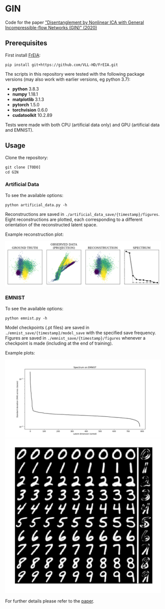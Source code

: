 # GIN
Code for the paper <a href=https://arxiv.org/abs/2001.04872>"Disentanglement by Nonlinear ICA with General Incompressible-flow Networks (GIN)" (2020)</a>

## Prerequisites 
First install <a href=https://github.com/VLL-HD/FrEIA>FrEIA</a>:

```shell
pip install git+https://github.com/VLL-HD/FrEIA.git
```

The scripts in this repository were tested with the following package versions (may also work with earlier versions, eg python 3.7):
- **python** 3.8.3
- **numpy** 1.18.1
- **matplotlib** 3.1.3
- **pytorch** 1.5.0
- **torchvision** 0.6.0
- **cudatoolkit** 10.2.89

Tests were made with both CPU (artificial data only) and GPU (artificial data and EMNIST).

## Usage
Clone the repository:
```shell
git clone [TODO]
cd GIN
```

### Artificial Data
To see the available options:
```shell
python artificial_data.py -h
```

Reconstructions are saved in `./artificial_data_save/{timestamp}/figures`. Eight reconstructions are plotted, each corresponding to a different orientation of the reconstructed latent space.

Example reconstruction plot:

![artificial_data_reconstruction_plot](sample_plots/reconstruction_3.png)


### EMNIST
To see the available options:
```shell
python emnist.py -h
```

Model checkpoints (.pt files) are saved in `./emnist_save/{timestamp}/model_save` with the specified save frequency. Figures are saved in `./emnist_save/{timestamp}/figures` whenever a checkpoint is made (including at the end of training).

Example plots:

![emnist_spectrum](sample_plots/spectrum.png)
![emnist_first_dim](sample_plots/variable_001.png)

For further details please refer to the <a href=https://arxiv.org/abs/2001.04872>paper</a>.

